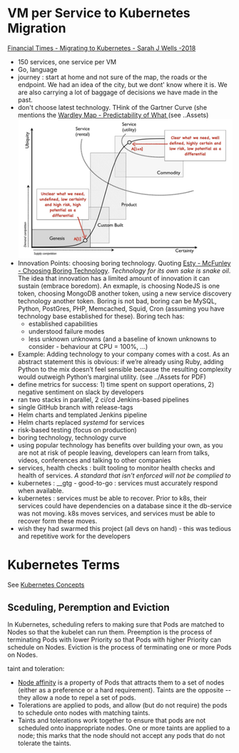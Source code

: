 

# VM per Service to Kubernetes Migration
[Financial Times - Migrating to Kubernetes - Sarah J Wells -2018](https://www.youtube.com/watch?v=H06qrNmGqyE&t=7s)
- 150 services, one service per VM
- Go, language
- journey : start at home and not sure of the map, the roads or the endpoint.  We had an idea of the city, but we dont' know where it is.  We are also carrying a lot of baggage of decisions we have made in the past.
- don't choose latest technology.   THink of the Gartner Curve (she mentions the [Wardley Map - Predictability of What ](https://medium.com/wardleymaps/anticipation-89692e9b0ced) (see ..Assets)![Wardley Map - Predicability fo What](Assets/WardleyMaps-PredictabilityOfWhat.jpeg)
- Innovation Points: choosing boring technology. Quoting [Esty - McFunley - Choosing Boring Technology](https://mcfunley.com/choose-boring-technology).  *Technology for its own sake is snake oil*.  The idea that innovation has a limited amount of innovation it can sustain (embrace boredom).   An exmaple, is choosing NodeJS is one token, choosing MongoDB another token, using a new service discovery technology another token.  Boring is not bad, boring can be MySQL, Python, PostGres, PHP, Memcached, Squid, Cron (assuming you have technology base established for these).  Boring tech has:
  - established capabilities
  - understood failure modes
  - less unknown unknowns (and a baseline of known unknowns to consider - behaviour at CPU = 100%, ...)
- Example: Adding technology to your company comes with a cost. As an abstract statement this is obvious: if we’re already using Ruby, adding Python to the mix doesn’t feel sensible because the resulting complexity would outweigh Python’s marginal utility.  (see ../Assets for PDF)
- define metrics for success: 1) time spent on support operations, 2) negative sentiment on slack by developers
- ran two stacks in parallel, 2 ci/cd Jenkins-based pipelines
- single GitHub branch with release-tags
- Helm charts and templated Jenkins pipeline
- Helm charts replaced *systemd* for services
- risk-based testing (focus on production)
- boring technology, technology curve
- using popular technology has benefits over building your own, as you are not at risk of people leaving, developers can learn from talks, videos, conferences and talking to other companies
- services, health checks : built tooling to monitor health checks and health of services. *A standard that isn't enforced will not be complied to*
- kubernetes : __gtg - good-to-go : services must accurately respond when available.
- kubernetes : services must be able to recover.   Prior to k8s, their services could have dependencies on a database since it the db-service was not moving.  k8s moves services, and services must be able to recover form these moves.
- wish they had swarmed this project (all devs on hand) - this was tedious and repetitive work for the developers


# Kubernetes Terms

See [Kubernetes Concepts](https://kubernetes.io/docs/concepts/)

## Sceduling, Peremption and Eviction
In Kubernetes, scheduling refers to making sure that Pods are matched to Nodes so that the kubelet can run them. Preemption is the process of terminating Pods with lower Priority so that Pods with higher Priority can schedule on Nodes. Eviction is the process of terminating one or more Pods on Nodes.

taint and toleration:
- [Node affinity](https://kubernetes.io/docs/concepts/scheduling-eviction/assign-pod-node/#affinity-and-anti-affinity) is a property of Pods that attracts them to a set of nodes (either as a preference or a hard requirement). Taints are the opposite -- they allow a node to repel a set of pods.
- Tolerations are applied to pods, and allow (but do not require) the pods to schedule onto nodes with matching taints.
- Taints and tolerations work together to ensure that pods are not scheduled onto inappropriate nodes. One or more taints are applied to a node; this marks that the node should not accept any pods that do not tolerate the taints.
